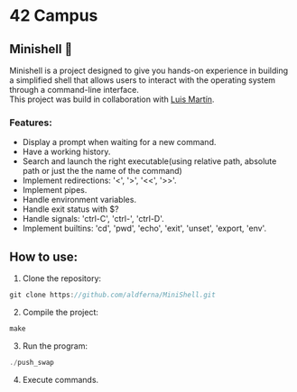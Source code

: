 # 42 Campus

## Minishell 👑

Minishell is a project designed to give you hands-on experience in building a simplified shell that allows users to interact with the operating system through a command-line interface.   
This project was build in collaboration with [Luis Martín](https://github.com/luuismrtn).

### Features:
* Display a prompt when waiting for a new command.  
* Have a working history.  
* Search and launch the right executable(using relative path, absolute path or just the the name of the command)  
* Implement redirections: '<', '>', '<<', '>>'.  
* Implement pipes.  
* Handle environment variables.  
* Handle exit status with $?  
* Handle signals: 'ctrl-C', 'ctrl-\', 'ctrl-D'.  
* Implement builtins: 'cd', 'pwd', 'echo', 'exit', 'unset', 'export, 'env'.  

## How to use:

1. Clone the repository:
```c
git clone https://github.com/aldferna/MiniShell.git
```
2. Compile the project:
```c
make
```
3. Run the program:
```c
./push_swap
```
4. Execute commands.
